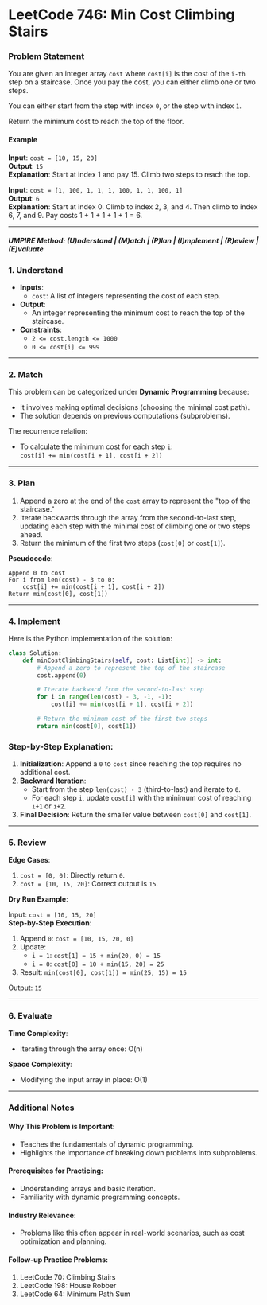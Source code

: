 
# LeetCode 746: Min Cost Climbing Stairs

### Problem Statement

You are given an integer array `cost` where `cost[i]` is the cost of the `i-th` step on a staircase. Once you pay the cost, you can either climb one or two steps.

You can either start from the step with index `0`, or the step with index `1`.

Return the minimum cost to reach the top of the floor.

#### Example

**Input**: `cost = [10, 15, 20]`  
**Output**: `15`  
**Explanation**: Start at index 1 and pay 15. Climb two steps to reach the top.

**Input**: `cost = [1, 100, 1, 1, 1, 100, 1, 1, 100, 1]`  
**Output**: `6`  
**Explanation**: Start at index 0. Climb to index 2, 3, and 4. Then climb to index 6, 7, and 9. Pay costs 1 + 1 + 1 + 1 + 1 = 6.

---

##### UMPIRE Method: (U)nderstand | (M)atch | (P)lan | (I)mplement | (R)eview | (E)valuate

### 1. Understand

- **Inputs**:
  - `cost`: A list of integers representing the cost of each step.
- **Output**:
  - An integer representing the minimum cost to reach the top of the staircase.
- **Constraints**:
  - `2 <= cost.length <= 1000`
  - `0 <= cost[i] <= 999`

---

### 2. Match

This problem can be categorized under **Dynamic Programming** because:
- It involves making optimal decisions (choosing the minimal cost path).
- The solution depends on previous computations (subproblems).

The recurrence relation:
- To calculate the minimum cost for each step `i`:  
  `cost[i] += min(cost[i + 1], cost[i + 2])`

---

### 3. Plan

1. Append a zero at the end of the `cost` array to represent the "top of the staircase."
2. Iterate backwards through the array from the second-to-last step, updating each step with the minimal cost of climbing one or two steps ahead.
3. Return the minimum of the first two steps (`cost[0]` or `cost[1]`).

**Pseudocode**:
```plaintext
Append 0 to cost
For i from len(cost) - 3 to 0:
    cost[i] += min(cost[i + 1], cost[i + 2])
Return min(cost[0], cost[1])
```

---

### 4. Implement

Here is the Python implementation of the solution:

```python
class Solution:
    def minCostClimbingStairs(self, cost: List[int]) -> int:
        # Append a zero to represent the top of the staircase
        cost.append(0)

        # Iterate backward from the second-to-last step
        for i in range(len(cost) - 3, -1, -1):
            cost[i] += min(cost[i + 1], cost[i + 2])

        # Return the minimum cost of the first two steps
        return min(cost[0], cost[1])
```

### Step-by-Step Explanation:

1. **Initialization**: Append a `0` to `cost` since reaching the top requires no additional cost.
2. **Backward Iteration**:
   - Start from the step `len(cost) - 3` (third-to-last) and iterate to `0`.
   - For each step `i`, update `cost[i]` with the minimum cost of reaching `i+1` or `i+2`.
3. **Final Decision**: Return the smaller value between `cost[0]` and `cost[1]`.

---

### 5. Review

**Edge Cases**:
1. `cost = [0, 0]`: Directly return `0`.
2. `cost = [10, 15, 20]`: Correct output is `15`.

**Dry Run Example**:

Input: `cost = [10, 15, 20]`  
**Step-by-Step Execution**:
1. Append `0`: `cost = [10, 15, 20, 0]`
2. Update:
   - `i = 1`: `cost[1] = 15 + min(20, 0) = 15`
   - `i = 0`: `cost[0] = 10 + min(15, 20) = 25`
3. Result: `min(cost[0], cost[1]) = min(25, 15) = 15`

Output: `15`

---

### 6. Evaluate

**Time Complexity**:  
- Iterating through the array once: O(n)

**Space Complexity**:  
- Modifying the input array in place: O(1)

---

### Additional Notes

#### Why This Problem is Important:
- Teaches the fundamentals of dynamic programming.
- Highlights the importance of breaking down problems into subproblems.

#### Prerequisites for Practicing:
- Understanding arrays and basic iteration.
- Familiarity with dynamic programming concepts.

#### Industry Relevance:
- Problems like this often appear in real-world scenarios, such as cost optimization and planning.

#### Follow-up Practice Problems:
1. LeetCode 70: Climbing Stairs
2. LeetCode 198: House Robber
3. LeetCode 64: Minimum Path Sum
